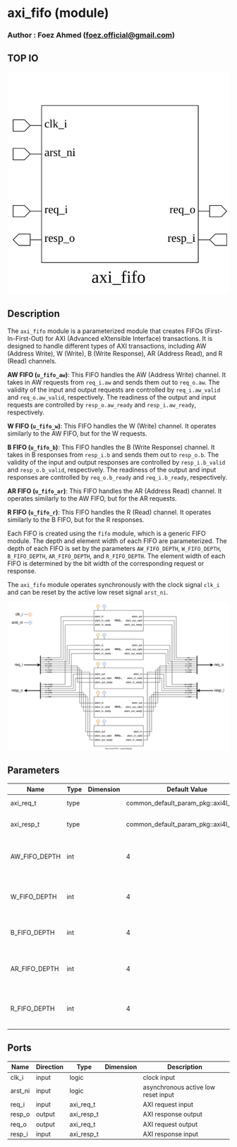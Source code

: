 # axi_fifo (module)

### Author : Foez Ahmed (foez.official@gmail.com)

## TOP IO
<img src="./axi_fifo_top.svg">

## Description

The `axi_fifo` module is a parameterized module that creates FIFOs (First-In-First-Out) for AXI
(Advanced eXtensible Interface) transactions. It is designed to handle different types of AXI
transactions, including AW (Address Write), W (Write), B (Write Response), AR (Address Read), and
R (Read) channels.

**AW FIFO (`u_fifo_aw`)**: This FIFO handles the AW (Address Write) channel. It takes in AW
requests from `req_i.aw` and sends them out to `req_o.aw`. The validity of the input and output
requests are controlled by `req_i.aw_valid` and `req_o.aw_valid`, respectively. The readiness of
the output and input requests are controlled by `resp_o.aw_ready` and `resp_i.aw_ready`,
respectively.

**W FIFO (`u_fifo_w`)**: This FIFO handles the W (Write) channel. It operates similarly to the AW
FIFO, but for the W requests.

**B FIFO (`u_fifo_b`)**: This FIFO handles the B (Write Response) channel. It takes in B responses
from `resp_i.b` and sends them out to `resp_o.b`. The validity of the input and output responses
are controlled by `resp_i.b_valid` and `resp_o.b_valid`, respectively. The readiness of the output
and input responses are controlled by `req_o.b_ready` and `req_i.b_ready`, respectively.

**AR FIFO (`u_fifo_ar`)**: This FIFO handles the AR (Address Read) channel. It operates similarly
to the AW FIFO, but for the AR requests.

**R FIFO (`u_fifo_r`)**: This FIFO handles the R (Read) channel. It operates similarly to the B
FIFO, but for the R responses.

Each FIFO is created using the `fifo` module, which is a generic FIFO module. The depth and element
width of each FIFO are parameterized. The depth of each FIFO is set by the parameters
`AW_FIFO_DEPTH`, `W_FIFO_DEPTH`, `B_FIFO_DEPTH`, `AR_FIFO_DEPTH`, and `R_FIFO_DEPTH`. The element
width of each FIFO is determined by the bit width of the corresponding request or response.

The `axi_fifo` module operates synchronously with the clock signal `clk_i` and can be reset by the
active low reset signal `arst_ni`.

<img src="./axi_fifo_des.svg">

## Parameters
|Name|Type|Dimension|Default Value|Description|
|-|-|-|-|-|
|axi_req_t|type||common_default_param_pkg::axi4l_req_t| type of the AXI request|
|axi_resp_t|type||common_default_param_pkg::axi4l_resp_t| type of the AXI response|
|AW_FIFO_DEPTH|int||4| depth of the Address Write (AW) FIFO|
|W_FIFO_DEPTH|int||4| depth of the Address Write (AW) FIFO|
|B_FIFO_DEPTH|int||4| depth of the Write Response (B) FIFO|
|AR_FIFO_DEPTH|int||4| depth of the Address Read (AR) FIFO|
|R_FIFO_DEPTH|int||4| depth of the Address Read (AR) FIFO|

## Ports
|Name|Direction|Type|Dimension|Description|
|-|-|-|-|-|
|clk_i|input|logic|| clock input|
|arst_ni|input|logic|| asynchronous active low reset input|
|req_i|input|axi_req_t|| AXI request input|
|resp_o|output|axi_resp_t|| AXI response output|
|req_o|output|axi_req_t|| AXI request output|
|resp_i|input|axi_resp_t|| AXI response input|
